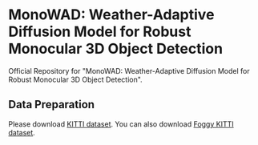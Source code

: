 # MonoWAD: Weather-Adaptive Diffusion Model for Robust Monocular 3D Object Detection
Official Repository for "MonoWAD: Weather-Adaptive Diffusion Model for Robust Monocular 3D Object Detection".

## Data Preparation

Please download [KITTI dataset](http://www.cvlibs.net/datasets/kitti/eval_object.php?obj_benchmark=3d).
You can also download [Foggy KITTI dataset](https://drive.google.com/file/d/1iOpoZ-QbJdU2ytRmd9wPxH0RNjZ6KNdQ/view?usp=drive_link).
